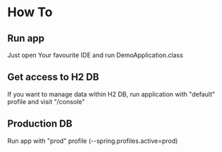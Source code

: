 # **How To**
## **Run app**
Just open Your favourite IDE and run DemoApplication.class
## **Get access to H2 DB**
If you want to manage data within H2 DB, run application with "default" profile and visit "/console"
## **Production DB**
Run app with "prod" profile (--spring.profiles.active=prod)